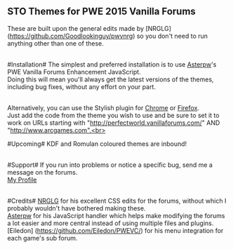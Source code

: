## STO Themes for PWE 2015 Vanilla Forums ##

These are built upon the general edits made by [NRGLG] (https://github.com/Goodlookinguy/pwvnrg) so you don't need to run anything other than one of these.<br><br>

#Installation#
The simplest and preferred installation is to use [Asterpw](https://github.com/asterpw/pwevanillaenhance)'s PWE Vanilla Forums Enhancement JavaScript.<br>
Doing this will mean you'll always get the latest versions of the themes, including bug fixes, without any effort on your part.<br><br>

Alternatively, you can use the Stylish plugin for [Chrome](https://chrome.google.com/webstore/detail/stylish/fjnbnpbmkenffdnngjfgmeleoegfcffe?hl=en) or [Firefox](https://addons.mozilla.org/en-us/firefox/addon/stylish/).<br>
Just add the code from the theme you wish to use and be sure to set it to work on URLs starting with "http://perfectworld.vanillaforums.com/" AND "http://www.arcgames.com".<br><br>

#Upcoming#
KDF and Romulan coloured themes are inbound!<br><br>

#Support#
If you run into problems or notice a specific bug, send me a message on the forums.<br>
[My Profile](http://perfectworld.vanillaforums.com/profile/118331/khamseenair)<br><br>

#Credits#
[NRGLG](https://github.com/Goodlookinguy/pwvnrg) for his excellent CSS edits for the forums, without which I probably wouldn't have bothered making these.<br>
[Asterpw](https://github.com/asterpw/pwevanillaenhance) for his JavaScript handler which helps make modifying the forums a lot easier and more central instead of using multiple files and plugins.<br>
[Eiledon] (https://github.com/Eiledon/PWEVC/) for his menu integration for each game's sub forum.<br>